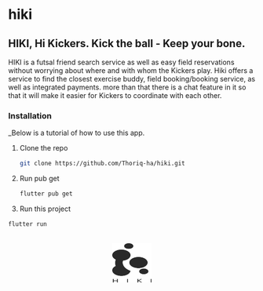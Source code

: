 # hiki

## HIKI, Hi Kickers. Kick the ball - Keep your bone.

HIKI is a futsal friend search service as well as easy field reservations without worrying about where and with whom the Kickers play.
Hiki offers a service to find the closest exercise buddy, field booking/booking service, as well as integrated payments.
more than that there is a chat feature in it so that it will make it easier for Kickers to coordinate with each other.


### Installation

_Below is a tutorial of how to use this app.

1. Clone the repo
   ```sh
   git clone https://github.com/Thoriq-ha/hiki.git
   ```
2. Run pub get
   ```sh
   flutter pub get
   ```
   
 3. Run this project
   ```sh
   flutter run
   ```


<!-- PROJECT LOGO -->
<br />
<div align="center">
  <a href="https://github.com/Thoriq-ha/hiki">
    <img src="assets/images/light.png" alt="Logo" width="80" height="80">
  </a>
